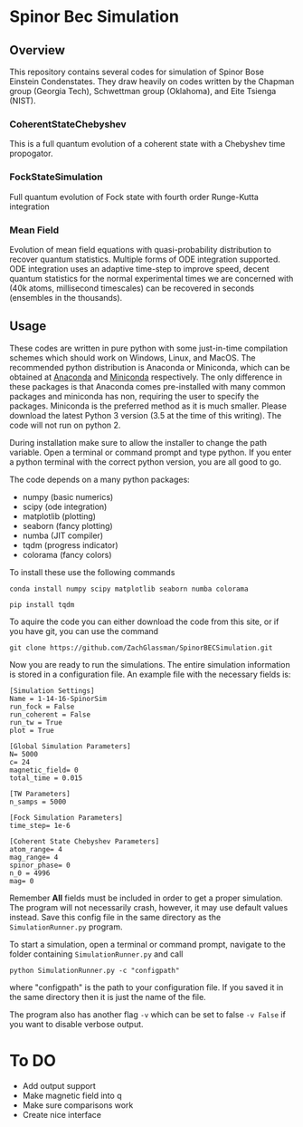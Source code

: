 # Spinor Bec Simulation

## Overview
This repository contains several codes for simulation of Spinor Bose Einstein Condenstates.  They draw heavily on codes written by the Chapman group (Georgia Tech), Schwettman group (Oklahoma), and Eite Tsienga (NIST).

### CoherentStateChebyshev
This is a full quantum evolution of a coherent state with a Chebyshev time propogator.

### FockStateSimulation
Full quantum evolution of Fock state with fourth order Runge-Kutta integration

### Mean Field
Evolution of mean field equations with quasi-probability distribution to recover quantum statistics.  Multiple forms of ODE integration supported.  ODE integration uses an adaptive time-step to improve speed, decent quantum statistics for the normal experimental times we are concerned with (40k atoms, millisecond timescales) can be recovered in seconds (ensembles in the thousands).

## Usage
These codes are written in pure python with some just-in-time compilation schemes which should work on Windows, Linux, and MacOS.  The recommended python distribution is Anaconda or Miniconda, which can be obtained at [Anaconda](https://www.continuum.io/downloads) and [Miniconda](http://conda.pydata.org/miniconda.html) respectively.  The only difference in these packages is that Anaconda comes pre-installed with many common packages and miniconda has non, requiring the user to specify the packages.  Miniconda is the preferred method as it is much smaller.    Please download the latest Python 3 version (3.5 at the time of this writing).  The code will not run on python 2.

During installation make sure to allow the installer to change the path variable.  Open a terminal or command prompt and type python.  If you enter a python terminal with the correct python version, you are all good to go.

The code depends on a many python packages:

* numpy (basic numerics)
* scipy (ode integration)
* matplotlib (plotting)
* seaborn (fancy plotting)
* numba (JIT compiler)
* tqdm (progress indicator)
* colorama (fancy colors)

To install these use the following commands

```
conda install numpy scipy matplotlib seaborn numba colorama

pip install tqdm
```

To aquire the code you can either download the code from this site, or if you have git, you can use the command
```
git clone https://github.com/ZachGlassman/SpinorBECSimulation.git
```

Now you are ready to run the simulations.  The entire simulation information is stored in a configuration file.  An example file with the necessary fields is:
```
[Simulation Settings]
Name = 1-14-16-SpinorSim
run_fock = False
run_coherent = False
run_tw = True
plot = True

[Global Simulation Parameters]
N= 5000
c= 24
magnetic_field= 0
total_time = 0.015

[TW Parameters]
n_samps = 5000

[Fock Simulation Parameters]
time_step= 1e-6

[Coherent State Chebyshev Parameters]
atom_range= 4
mag_range= 4
spinor_phase= 0
n_0 = 4996
mag= 0
```

Remember **All** fields must be included in order to get a proper simulation.  The program will not necessarily crash, however, it may use default values instead.  Save this config file in the same directory as the `SimulationRunner.py` program.

To start a simulation, open a terminal or command prompt, navigate to the folder containing `SimulationRunner.py` and call
```
python SimulationRunner.py -c "configpath"
```
where "configpath" is the path to your configuration file.  If you saved it in the same directory then it is just the name of the file.

The program also has another flag `-v` which can be set to false `-v False` if you want to disable verbose output.




# To DO
* Add output support
* Make magnetic field into q
* Make sure comparisons work
* Create nice interface
